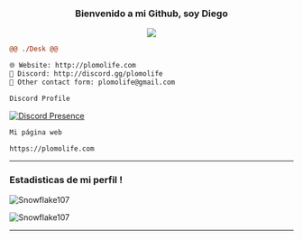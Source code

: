 <h3 align = 'center'>Bienvenido a mi Github, soy Diego</h3>

<p align="center">
  <img src="https://readme-typing-svg.herokuapp.com/?center=true&vCenter=true&color=cb204c&width=500&lines=Bienvenido" />
</p>


```diff
@@ ./Desk @@

🌐 Website: http://plomolife.com
🧿 Discord: http://discord.gg/plomolife
📩 Other contact form: plomolife@gmail.com
```

<div>
  <div>
  
```diff
Discord Profile
```
<!-- [![Discord Presence](https://lanyard-profile-readme.vercel.app/api/886670803234594856)](https://discord.com/users/608673181288628225) -->

[![Discord Presence](https://lanyard-profile-readme.vercel.app/api/608673181288628225?&animated=true&borderRadius=25px&idleMessage=Sin%20%ninguna%20actividad)](https://discord.com/users/608673181288628225)
    
    
    
```diff
Mi página web
```
    
```diff
https://plomolife.com
```
    
<hr>
    


### Estadisticas de mi perfil !

![Snowflake107](https://github-readme-stats.vercel.app/api?username=TheDiego845&show_icons=true&theme=tokyonight&hide=["issues"])

![Snowflake107](https://github-readme-stats.vercel.app/api/top-langs?username=TheDiego845&show_icons=true&theme=tokyonight&layout=compact)
    
<hr>
